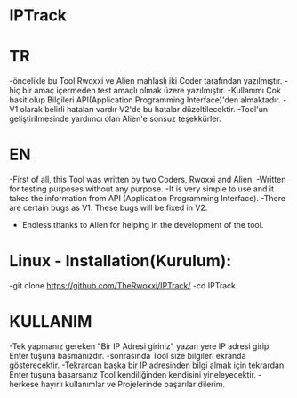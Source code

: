 # IPTrack

# TR

-öncelikle bu Tool Rwoxxi ve Alien mahlaslı iki Coder tarafından yazılmıştır.
-hiç bir amaç içermeden test amaçlı olmak üzere yazılmıştır.
-Kullanımı Çok basit olup Bilgileri API(Application Programming Interface)'den almaktadır.
-V1 olarak belirli hataları vardır V2'de bu hatalar düzeltilecektir.
-Tool'un geliştirilmesinde yardımcı olan Alien'e sonsuz teşekkürler.

# EN

-First of all, this Tool was written by two Coders, Rwoxxi and Alien.
-Written for testing purposes without any purpose.
-It is very simple to use and it takes the information from API (Application Programming Interface).
-There are certain bugs as V1. These bugs will be fixed in V2.
- Endless thanks to Alien for helping in the development of the tool.

# Linux - Installation(Kurulum):

-git clone https://github.com/TheRwoxxi/IPTrack/
-cd IPTrack

# KULLANIM

-Tek yapmanız gereken "Bir IP Adresi giriniz" yazan yere IP adresi girip Enter tuşuna basmanızdır.
-sonrasında Tool size bilgileri ekranda gösterecektir.
-Tekrardan başka bir IP adresinden bilgi almak için tekrardan Enter tuşuna basarsanız Tool kendiliğinden kendisini yineleyecektir.
-herkese hayırlı kullanımlar ve Projelerinde başarılar dilerim.
